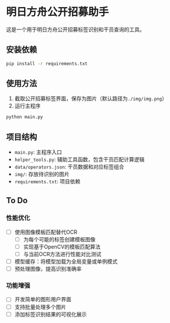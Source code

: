 # 明日方舟公开招募助手

这是一个用于明日方舟公开招募标签识别和干员查询的工具。

## 安装依赖

```bash
pip install -r requirements.txt
```

## 使用方法

1. 截取公开招募标签界面，保存为图片（默认路径为`./img/img.png`）
2. 运行主程序

```bash
python main.py
```

## 项目结构

- `main.py`: 主程序入口
- `helper_tools.py`: 辅助工具函数，包含干员匹配计算逻辑
- `data/operators.json`: 干员数据和对应标签组合
- `img/`: 存放待识别的图片
- `requirements.txt`: 项目依赖

## To Do

### 性能优化
- [ ] 使用图像模板匹配替代OCR
  - [ ] 为每个可能的标签创建模板图像
  - [ ] 实现基于OpenCV的模板匹配算法
  - [ ] 与当前OCR方法进行性能对比测试
- [ ] 模型缓存：将模型加载为全局变量或单例模式
- [ ] 预处理图像，提高识别准确率

### 功能增强
- [ ] 开发简单的图形用户界面
- [ ] 支持批量处理多个图片
- [ ] 添加标签识别结果的可视化展示
